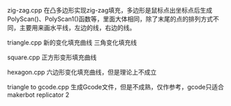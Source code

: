 zig-zag.cpp
在凸多边形实现zig-zag填充，多边形是鼠标点出坐标点后生成
PolyScan()、PolyScan1()函数等，里面大体相同，除了末尾的点的排列方式不同，主要用来画水平线，左边的线，右边的线。

triangle.cpp
新的变化填充曲线 三角变化填充线

square.cpp
正方形变形填充曲线

hexagon.cpp
六边形变化填充曲线，但是理论上不成立

triangle to gcode.cpp
生成Gcode文件，但是不成熟，仅作参考，gcode只适合makerbot replicator 2